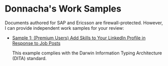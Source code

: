 # Donnacha's Work Samples

Documents authored for SAP and Ericsson are firewall-protected. However, I can provide independent work samples for your review:

- [Sample 1: (Premium Users) Add Skills to Your LinkedIn Profile in Response to Job Posts](sample-1-premium-users-add-skills-to-your-linked-in-profile-in-response-to-job-posts.md)

  This example complies with the Darwin Information Typing Architecture (DITA) standard.

